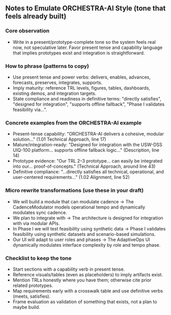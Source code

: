 ## Notes to Emulate ORCHESTRA-AI Style (tone that feels already built)

### Core observation
- Write in a present/prototype-complete tone so the system feels real now, not speculative later. Favor present tense and capability language that implies prototypes exist and integration is straightforward.

### How to phrase (patterns to copy)
- Use present tense and power verbs: delivers, enables, advances, forecasts, preserves, integrates, supports.
- Imply maturity: reference TRL levels, figures, tables, dashboards, existing demos, and integration targets.
- State compliance and readiness in definitive terms: "directly satisfies", "designed for integration", "supports offline fallback", "Phase I validates feasibility via…".

### Concrete examples from the ORCHESTRA-AI example
- Present-tense capability: "ORCHESTRA-AI delivers a cohesive, modular solution…" (1.01 Technical Approach, line 17)
- Mature/integration-ready: "Designed for integration with the USW-DSS UIQ-100 platform… supports offline fallback logic…" (Description, line 14)
- Prototype evidence: "Our TRL 2–3 prototype… can easily be integrated into our… proof-of-concepts." (Technical Approach, around line 43)
- Definitive compliance: "…directly satisfies all technical, operational, and user-centered requirements…" (1.02 Alignment, line 52)

### Micro rewrite transformations (use these in your draft)
- We will build a module that can modulate cadence → The CadenceModulator models operational tempo and dynamically modulates sync cadence.
- We plan to integrate with <system> → The architecture is designed for integration with <system> via modular APIs.
- In Phase I we will test feasibility using synthetic data → Phase I validates feasibility using synthetic datasets and scenario-based simulations.
- Our UI will adapt to user roles and phases → The AdaptiveOps UI dynamically modulates interface complexity by role and tempo phase.

### Checklist to keep the tone
- Start sections with a capability verb in present tense.
- Reference visuals/tables (even as placeholders) to imply artifacts exist.
- Mention TRLs honestly where you have them; otherwise cite prior related prototypes.
- Map requirements early with a crosswalk table and use definitive verbs (meets, satisfies).
- Frame evaluation as validation of something that exists, not a plan to maybe build.

